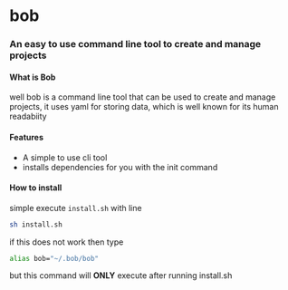 # bob
### An easy to use command line tool to create and manage projects
#### What is Bob
well bob is a command line tool that can be used to create and manage projects, it uses yaml for storing data, which is well known for its human readabiity
#### Features
- A simple to use cli tool
- installs dependencies for you with the init command
#### How to install
simple execute `install.sh` with line
```bash
sh install.sh
```
if this does not work then type
```bash
alias bob="~/.bob/bob"
```
but this command will **ONLY** execute after running install.sh
